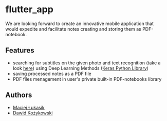 # flutter_app
We are looking forward to create an innovative mobile application that would expedite and facilitate notes creating and storing them as PDF-notebook.

## Features
- searching for subtitles on the given photo and text recognition (take a look [here](https://github.com/dkozykowski/Text-Recognition)) using Deep Learning Methods ([Keras Python Library](https://keras.io))
- saving processed notes as a PDF file
- PDF files menagement in user's private built-in PDF-notebooks library 

## Authors
- [Maciej Łukasik](https://github.com/maciejBart99)
- [Dawid Kożykowski](https://github.com/dkozykowski)
